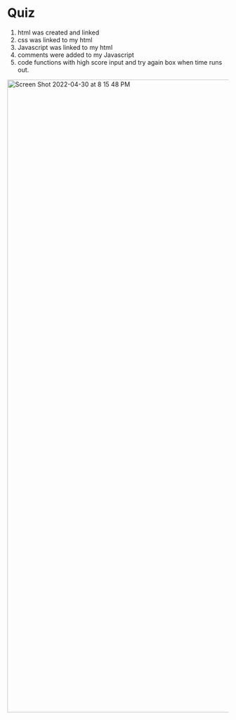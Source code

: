 <h1> Quiz </h1>
<ol>
  <li>html was created and linked</li>
  <li>css was linked to my html </li>
  <li>Javascript was linked to my html</li>
  <li>comments were added to my Javascript</li>
  <li>code functions with high score input and try again box when time runs out.</li>
</ol>

<img width="1440" alt="Screen Shot 2022-04-30 at 8 15 48 PM" src="https://user-images.githubusercontent.com/100394905/166128014-d7f39d00-1e22-484d-be8e-cf6ebdd821a3.png">

